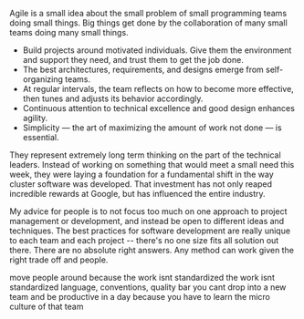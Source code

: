 Agile is a small idea about the small problem of small programming teams doing small things. Big things get done by the collaboration of many small teams doing many small things.

- Build projects around motivated individuals. Give them the environment and support they need, and trust them to get the job done.
- The best architectures, requirements, and designs emerge from self-organizing teams.
- At regular intervals, the team reflects on how to become more effective, then tunes and adjusts its behavior accordingly.
- Continuous attention to technical excellence and good design enhances agility.
- Simplicity — the art of maximizing the amount of work not done — is essential.

They represent extremely long term thinking on the part of the technical leaders. Instead of working on something that would meet a small need this week, they were laying a foundation for a fundamental shift in the way cluster software was developed. That investment has not only reaped incredible rewards at Google, but has influenced the entire industry.

My advice for people is to not focus too much on one approach to project management or development, and instead be open to different ideas and techniques. The best practices for software development are really unique to each team and each project -- there's no one size fits all solution out there. There are no absolute right answers. Any method can work given the right trade off and people.

move people around because the work isnt standardized
the work isnt standardized
language, conventions, quality bar
you cant drop into a new team and be productive in a day
because you have to learn the micro culture of that team
